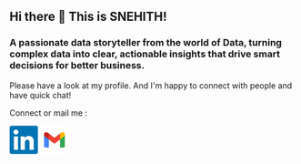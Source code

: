 ## Hi there 👋   This is SNEHITH!

### A passionate data storyteller from the world of Data, turning complex data into clear, actionable insights that drive smart decisions for better business.

Please have a look at my profile. And I'm happy to connect with people and have quick chat!

Connect or mail me :

[<img src="https://github.com/kathisnehith/Portfolio/blob/c11a2632cb209ca388d08e00dd9910355d7a9ea1/images/LinkedIn_logo.png" width="50" height="50"/>](https://www.linkedin.com/snehithreddykathi)      [<img src="https://github.com/kathisnehith/Portfolio/blob/c11a2632cb209ca388d08e00dd9910355d7a9ea1/images/mail.png" width="50" height="50"/>](mailto:kathisnehithreddy@gmail.com)



<!--
**kathisnehith/kathisnehith** is a ✨ _special_ ✨ repository because its `README.md` (this file) appears on your GitHub profile.

Here are some ideas to get you started:

- 🔭 I’m currently working on ...
- 🌱 I’m currently learning ...
- 👯 I’m looking to collaborate on ...
- 🤔 I’m looking for help with ...
- 💬 Ask me about ...
- 📫 How to reach me: ...
- 😄 Pronouns: ...
- ⚡ Fun fact: ...
-->
